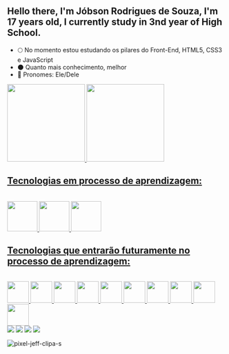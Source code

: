 ## Hello there, I'm Jóbson Rodrigues de Souza, I'm 17 years old, I currently study in 3nd year of High School.

* 🌕 No momento estou estudando os pilares do Front-End, HTML5, CSS3 e JavaScript
* 🌑 Quanto mais conhecimento, melhor
* 🌙 Pronomes: Ele/Dele

<div align="left">
  <a href="https://github.com/Jobsu">
  <img height="180em" src="https://github-readme-stats.vercel.app/api?username=Jobsu&show_icons=true&theme=radical&include_all_commits=true&count_private=true"/>
  <img height="180em" src="https://github-readme-stats.vercel.app/api/top-langs/?username=Jobsu&layout=compact&langs_count=7&theme=radical"/>
</div>
  
## Tecnologias em processo de aprendizagem:
<div style="display: inline_block"><br>
  <img width="70px" src="https://cdn.jsdelivr.net/gh/devicons/devicon/icons/html5/html5-plain.svg" />
  <img width="70px" src="https://cdn.jsdelivr.net/gh/devicons/devicon/icons/css3/css3-plain.svg" />
  <img width="70px" src="https://cdn.jsdelivr.net/gh/devicons/devicon/icons/javascript/javascript-plain.svg" />
</div>
  
## Tecnologias que entrarão futuramente no processo de aprendizagem:

<div style="display: inline_block"><br>
  <img width="50px" src="https://cdn.jsdelivr.net/gh/devicons/devicon/icons/bootstrap/bootstrap-plain.svg" />
  <img width="50px" src="https://cdn.jsdelivr.net/gh/devicons/devicon/icons/sass/sass-original.svg" />
  <img width="50px" src="https://cdn.jsdelivr.net/gh/devicons/devicon/icons/react/react-original.svg" />
  <img width="50px" src="https://cdn.jsdelivr.net/gh/devicons/devicon/icons/php/php-plain.svg" />
  <img width="50px" src="https://cdn.jsdelivr.net/gh/devicons/devicon/icons/mysql/mysql-original.svg" />
  <img width="50px" src="https://cdn.jsdelivr.net/gh/devicons/devicon/icons/angularjs/angularjs-plain.svg" />
  <img width="50px" src="https://cdn.jsdelivr.net/gh/devicons/devicon/icons/python/python-original.svg" />
  <img width="50px" src="https://cdn.jsdelivr.net/gh/devicons/devicon/icons/git/git-plain.svg" />
  <img width="50px" src="https://cdn.jsdelivr.net/gh/devicons/devicon/icons/figma/figma-original.svg" />
  <img width="50px" src="https://cdn.jsdelivr.net/gh/devicons/devicon/icons/jquery/jquery-original.svg" />
</div>
  
 <div> 
  <a href="https://www.facebook.com/jobsondesouza.rodrigues/" target="_blank"><img src="https://img.shields.io/badge/Facebook-1877F2?style=for-the-badge&logo=facebook&logoColor=white" target="_blank"></a>
 	<a href="https://www.instagram.com/jobsu_/?hl=pt-br" target="_blank"><img src="https://img.shields.io/badge/Instagram-E4405F?style=for-the-badge&logo=instagram&logoColor=whitee" target="_blank"></a>
 <a href="https://twitter.com/Jobsuuu" target="_blank"><img src="https://img.shields.io/badge/Twitter-1DA1F2?style=for-the-badge&logo=twitter&logoColor=white" target="_blank"></a> 
  <a href = "https://www.linkedin.com/in/j%C3%B3bson-rodrigues-de-souza-36251b1b1/"><img src="https://img.shields.io/badge/LinkedIn-0077B5?style=for-the-badge&logo=linkedin&logoColor=white" target="_blank"></a>

   ![pixel-jeff-clipa-s](https://user-images.githubusercontent.com/84981234/138571464-f0c805a6-f46f-445b-b19c-b79b9a35fbe6.gif)
   
</div>
